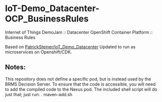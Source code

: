 # IoT-Demo_Datacenter-OCP_BusinessRules
Internet of Things DemoJam :: Datacenter OpenShift Container Platform :: Business Rules

Based on [PatrickSteiner/IoT_Demo_Datacenter](https://github.com/PatrickSteiner/IoT_Demo_Datacenter)
Updated to run as microservices on Openshift/CDK.

## Notes:
This repository does not define a specific pod, but is instead used by the BRMS Decision Server.
To ensure that the code is accessible, you will need to add the compiled code to the Nexus pod.
The included shell script will do just that; just run:
. maven-add.sh

